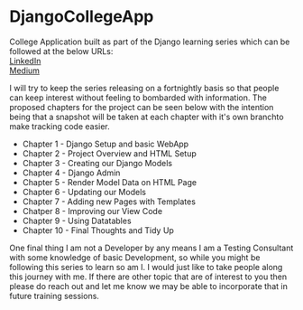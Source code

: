 # DjangoCollegeApp
College Application built as part of the Django learning series which can be followed at the below URLs: <br>
[LinkedIn]() <br>
[Medium]()

I will try to keep the series releasing on a fortnightly basis so that people can keep interest without feeling to bombarded with information.
The proposed chapters for the project can be seen below with the intention being that a snapshot will be taken at each chapter with it's own branchto make tracking code easier.
* Chapter 1 - Django Setup and basic WebApp
* Chapter 2 - Project Overview and HTML Setup
* Chapter 3 - Creating our Django Models
* Chapter 4 - Django Admin
* Chapter 5 - Render Model Data on HTML Page
* Chapter 6 - Updating our Models
* Chapter 7 - Adding new Pages with Templates
* Chatper 8 - Improving our View Code
* Chapter 9 - Using Datatables 
* Chapter 10 - Final Thoughts and Tidy Up

One final thing I am not a Developer by any means I am a Testing Consultant with some knowledge of basic Development, so while you might be following this series to learn so am I. I would just like to take people along this journey with me. If there are other topic that are of interest to you then please do reach out and let me know we may be able to incorporate that in future training sessions. 

